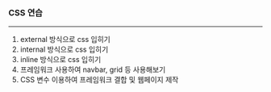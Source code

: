 ### CSS 연습

---

1. external 방식으로 css 입히기
2. internal 방식으로 css 입히기
3. inline 방식으로 css 입히기
4. 프레임워크 사용하여 navbar, grid 등 사용해보기
5. CSS 변수 이용하여 프레임워크 결합 및 웹페이지 제작
